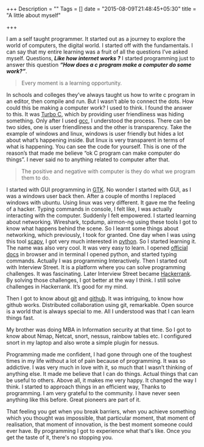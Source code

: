 +++
Description = ""
Tags = []
date = "2015-08-09T21:48:45+05:30"
title = "A little about myself"

+++

I am a self taught programmer. It started out as a journey to explore the world of computers, the digital world. I started off with the fundamentals. I can say that my entire learning was a fruit of all the questions I’ve asked myself. Questions, **_Like how internet works ?_** I started programming just to answer this question **_“How does a c program make a computer do some work?”_**.
<!--more-->

> Every moment is a learning opportunity.

In schools and colleges they’ve always taught us how to write c program in an editor, then compile and run. But I wasn’t able to connect the dots. How could this be making a computer work? I used to think. I found the answer to this. It was [Turbo C](https://en.wikipedia.org/wiki/Borland_Turbo_C), which by providing user friendliness was hiding something. Only after I used [gcc](https://gcc.gnu.org/), I understood the process. There can be two sides, one is user friendliness and the other is transparency. Take the example of windows and linux, windows is user friendly but hides a lot about what’s happening inside. But linux is very transparent in terms of what is happening. You can see the code for yourself. This is one of the reason’s that made me believe “ok C program can make computer do things”. I never said no to anything related to computer after that.

> The positive and negative with computer is they do what we program them to do.

I started with GUI programming in [GTK](http://www.gtk.org/). No wonder I started with GUI, as I was a windows user back then. After a couple of months I replaced windows with ubuntu. Using linux was very different. It gave me the feeling of a hacker. Typing commands in console, I felt like, I was actually interacting with the computer. Suddenly I felt empowered. I started learning about networking. Wireshark, tcpdump, airmon-ng using these tools I got to know what happens behind the scene. So I learnt some things about networking, which previously, I took for granted.
One day when I was using this tool [scapy](http://www.secdev.org/projects/scapy/), I got very much interested in [python](https://www.python.org/). So I started learning it. The name was also very cool. It was very easy to learn. I opened [official docs](https://docs.python.org/2/) in browser and in terminal I opened python, and started typing commands. Actually I was programming Interactively. Then I started out with Interview Street. It is a platform where you can solve programming challenges. It was fascinating. Later Interview Street became [Hackerrank](https://www.hackerrank.com/). By solving those challenges, I got better at the way I think. I still solve challenges in Hackerrank. It’s good for my mind.

Then I got to know about [git](https://git-scm.com/) and [github](https://github.com/). It was intriguing, to know how github works. Distributed collaboration using git, remarkable. 
Open source is a world that is always special to me.
All I understood was that I can learn things fast.

My brother was doing MBA in Information security at that time. So I got to know about Nmap, Netcat, snort, nessus, rainbow tables etc. I configured snort in my laptop and also wrote a simple plugin for nessus.

Programming made me confident, I had gone through one of the toughest times in my life without a lot of pain because of programming. 
It was so addictive. I was very much in love with it, so much that I wasn’t thinking of anything else. It made me believe that I can do things.
Actual things that can be useful to others. Above all, it makes me very happy. It changed the way I think. I started to approach things in an efficient way, Thanks to programming. 
I am very grateful to the community. I have never seen anything like this before. Great pioneers are part of it.

That feeling you get when you break barriers, when you achieve something which you thought was impossible, that particular moment, that moment of realisation, that moment of innovation, is the best moment someone could ever have.
By programming I got to experience what that's like. Once you get the taste of it, there's no stopping you.
